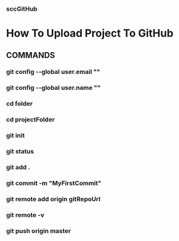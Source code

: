 ### sccGitHub

# How To Upload Project To GitHub

## **COMMANDS**

### git config --global user.email ""

### git config --global user.name ""

### cd folder

### cd projectFolder

### git init

### git status

### git add .

### git commit -m "MyFirstCommit"

### git remote add origin gitRepoUrl

### git remote -v

### git push origin master
